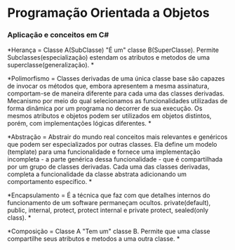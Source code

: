 # Programação Orientada a Objetos

###  Aplicação e conceitos em C# ###


*Herança = Classe A(SubClasse) "É um" classe B(SuperClasse). 
		  Permite Subclasses(especialização) estendam os atributos e metodos de uma superclasse(generalização). *
		  
*Polimorfismo = Classes derivadas de uma única classe base são capazes de invocar os métodos que, embora apresentem a mesma assinatura, 
				comportam-se de maneira diferente para cada uma das classes derivadas.
			   Mecanismo por meio do qual selecionamos as funcionalidades utilizadas de forma dinâmica por um programa no decorrer de sua execução.
			   Os mesmos atributos e objetos podem ser utilizados em objetos distintos, porém, com implementações lógicas diferentes. *

*Abstração = Abstrair do mundo real conceitos mais relevantes e genéricos que podem ser especializados por outras classes.
		    Ela define um modelo (template) para uma funcionalidade e fornece uma implementação incompleta -
			a parte genérica dessa funcionalidade - que é compartilhada por um grupo de classes derivadas. 
			Cada uma das classes derivadas, completa a funcionalidade da classe abstrata adicionando um comportamento específico. *

*Encapsulamento = É a técnica que faz com que detalhes internos do funcionamento de um software permaneçam ocultos.
				 private(default), public, internal, protect, protect internal e private protect, sealed(only class). *
				 
*Composição = Classe A "Tem um" classe B.
			 Permite que uma classe compartilhe seus atributos e metodos a uma outra classe. *
